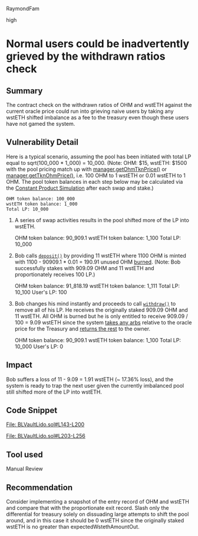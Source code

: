 RaymondFam

high

# Normal users could be inadvertently grieved by the withdrawn ratios check

## Summary
The contract check on the withdrawn ratios of OHM and wstETH against the current oracle price could run into grieving naive users by taking any wstETH shifted imbalance as a fee to the treasury even though these users have not gamed the system. 

## Vulnerability Detail
Here is a typical scenario, assuming the pool has been initiated with total LP equal to sqrt(100_000 * 1_000) = 10_000. (Note: OHM: $15, wstETH: $1500 with the pool pricing match up with [manager.getOhmTknPrice()](https://github.com/sherlock-audit/2023-03-olympus/blob/main/sherlock-olympus/src/policies/BoostedLiquidity/BLVaultLido.sol#L156) or [manager.getTknOhmPrice()](https://github.com/sherlock-audit/2023-03-olympus/blob/main/sherlock-olympus/src/policies/BoostedLiquidity/BLVaultLido.sol#L232), i.e. 100 OHM to 1 wstETH or 0.01 wstETH to 1 OHM. The pool token balances in each step below may be calculated via the [Constant Product Simulation](https://amm-calculator.vercel.app/) after each swap and stake.)

    OHM token balance: 100_000
    wstETH token balance: 1_000
    Total LP: 10_000

1. A series of swap activities results in the pool shifted more of the LP into wstETH.

    OHM token balance: 90_909.1
    wstETH token balance: 1_100
    Total LP: 10_000

2. Bob calls [`deposit()`](https://github.com/sherlock-audit/2023-03-olympus/blob/main/sherlock-olympus/src/policies/BoostedLiquidity/BLVaultLido.sol#L143) by providing 11 wstETH where 1100 OHM is minted with 1100 - 90909.1 * 0.01 = 190.91 unused OHM [burned](https://github.com/sherlock-audit/2023-03-olympus/blob/main/sherlock-olympus/src/policies/BoostedLiquidity/BLVaultLido.sol#L187-L190). (Note: Bob successfully stakes with 909.09 OHM and 11 wstETH and proportionately receives 100 LP.)

    OHM token balance: 91_818.19
    wstETH token balance: 1_111
    Total LP: 10_100
    User's LP: 100

3. Bob changes his mind instantly and proceeds to call [`withdraw()`](https://github.com/sherlock-audit/2023-03-olympus/blob/main/sherlock-olympus/src/policies/BoostedLiquidity/BLVaultLido.sol#L203) to remove all of his LP. He receives the originally staked 909.09 OHM and 11 wstETH. All OHM is burned but he is only entitled to receive 909.09 / 100 = 9.09 wstETH since the system [takes any arbs](https://github.com/sherlock-audit/2023-03-olympus/blob/main/sherlock-olympus/src/policies/BoostedLiquidity/BLVaultLido.sol#L236-L240) relative to the oracle price for the Treasury and [returns the rest](https://github.com/sherlock-audit/2023-03-olympus/blob/main/sherlock-olympus/src/policies/BoostedLiquidity/BLVaultLido.sol#L247) to the owner.

    OHM token balance: 90_909.1
    wstETH token balance: 1_100
    Total LP: 10_000
    User's LP: 0

## Impact
Bob suffers a loss of 11 - 9.09 = 1.91 wstETH  (~ 17.36% loss), and the system is ready to trap the next user given the currently imbalanced pool still shifted more of the LP into wstETH.

## Code Snippet
[File: BLVaultLido.sol#L143-L200](https://github.com/sherlock-audit/2023-03-olympus/blob/main/sherlock-olympus/src/policies/BoostedLiquidity/BLVaultLido.sol#L143-L200)

[File: BLVaultLido.sol#L203-L256](https://github.com/sherlock-audit/2023-03-olympus/blob/main/sherlock-olympus/src/policies/BoostedLiquidity/BLVaultLido.sol#L203-L256)

## Tool used

Manual Review

## Recommendation
Consider implementing a snapshot of the entry record of OHM and wstETH and compare that with the proportionate exit record. Slash only the differential for treasury solely on dissuading large attempts to shift the pool around, and in this case it should be 0 wstETH since the originally staked wstETH is no greater than expectedWstethAmountOut.
